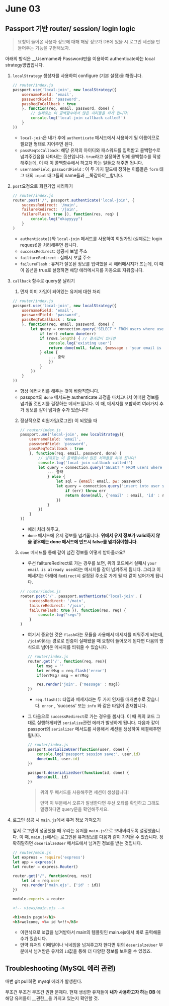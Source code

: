 # June 03

## Passport 기반 router/ session/ login logic

> 요청이 들어온 사용자 정보에 대해 해당 정보가 DB에 있을 시 로그인 세션을 만들어주는 기능을 구현해보자.



아래의 방식은 __Username과 Password만을 이용하여 authenticate하는 local strategy방법입니다.

1. `localStrategy` 생성자를 사용하여 configure (기본 설정)을 해줍니다.

   ```javascript
   // router/index.js
   passport.use('local-join', new localStrategy({
       usernameField: 'email',
       passwordField: 'password',
       passReqToCallback : true
       }, function(req, email, password, done) {
           // 실제로는 이 콜백함수에서 많은 처리들을 하게 됩니다!
           console.log('local-join callback called!')
       }
   ))
   ```

   - `local-join`은 내가 후에 `authenticate` 메서드에서 사용하게 될 이름이므로 필요한 형태로 지어주면 된다.
   - `passReqtoCallback`: 해당 유저의 아이디와 패스워드를 입력받고 콜백함수로 넘겨주겠음을 나타내는 옵션입니다. `true`라고 설정하면 뒤에 콜백함수를 작성해주는데, 이 때 이 콜백함수에서 하고자 하는 일들으 해주면 됩니다.
   - `usernameField`, `passwordField` : 이 두 가지 필드에 정하는 이름들은 `form` 태그 내의 `input` 태그들의 name들과 __똑같아야__합니다. 

2. `post`요청으로 회원가입 처리하기

   ```javascript
   // router/index.js
   router.post('/', passport.authenticate('local-join', {
       successRedirect: '/main',
       failureRedirect: '/join',
       failureFlash: true }), function(res, req) {
           console.log("okayyyyy")
       }
   )
   ```

   - `authenticate()`와 `local-join` 메서드를 사용하여 회원가입 (실제로는 login request)을 처리해주면 됩니다. 
   - `successRedirect`: 성공시 보낼 주소
   - `failtureRedirect` : 실패시 보낼 주소
   - `failureFlash` : 유저가 잘못된 정보를 입력했을 시 에러메시지가 뜨는데, 이 때 이 옵션을 true로 설정하면 해당 에러메시지를 자동으로 지워줍니다. 

3. `callback` 함수로 query문 날리기

   1. 먼저 이미 가입이 되어있는 유저에 대한 처리

   ```javascript
   // router/index.js
   passport.use('local-join', new localStrategy({
       usernameField: 'email',
       passwordField: 'password',
       passReqToCallback : true
       }, function(req, email, password, done) {
           let query = connection.query('SELECT * FROM users where userid=?', [email], function(err, rows){
               if (err) return done(err)
               if (rows.length) { // 결과값이 있다면
                   console.log('existing user')
                   return done(null, false, {message : 'your email is already used'})
               } else {
                   ... 중략
                   })
               }
           })
       }
   ))
   ```

   - 항상 에러처리를 해주는 것이 바람직합니다.
   - passport의 `done` 메서드는 authenticate 과정을 마치고나서 어떠한 정보를 넘겨줄 것인지를 결정하는 메서드입니다. 이 때, 메세지를 포함하여 여러가지 추가 정보를 같이 넘겨줄 수가 있습니다!

   2. 정상적으로 회원가입(로그인) 이 되었을 때

      ```javascript
      // router/index.js
      passport.use('local-join', new localStrategy({
          usernameField: 'email',
          passwordField: 'password',
          passReqToCallback : true
          }, function(req, email, password, done) {
              // 실제로는 이 콜백함수에서 많은 처리들을 하게 됩니다!
              console.log('local-join callback called!')
              let query = connection.query('SELECT * FROM users where userid=?', [email], function(err, rows){
                  ... 중략
                  } else {
                      let sql = {email: email, pw: password}
                      let query = connection.query('insert into user set ?', sql, function(req, res) {
                          if (err) throw err
                          return done(null, {'email' : email, 'id' : rows.insertId})
                      })
                  }
              })
          }
      ))
      ```

      - 에러 처리 해주고,
      - `done` 메서드에 유저 정보를 넘겨줍니다. __위에서 유저 정보가 valid하지 않을 경우에는 done 메서드에 반드시 false를 넘겨줘야합니다.__

   3. `done` 메서드를 통해 같이 넘긴 정보를 어떻게 받아올까요?

      - 우선 failtureRedirect로 가는 경우를 보면, 위의 코드에서 실패시 `your email is already used`라는 메시지를 같이 넘겨주게 됩니다. 그리고 이 메세지는 아래에 `Redirect`시 설정된 주소로 가게 될 때 같이 넘어가게 됩니다. 

      ```javascript
      // router/index.js
      router.post('/', passport.authenticate('local-join', {
          successRedirect: '/main',
          failureRedirect: '/join',
          failureFlash: true }), function(res, req) {
              console.log("segs")
          }
      )
      ```

      - 여기서 중요한 것은 `flash`라는 모듈을 사용해서 메세지를 띄워주게 되는데, `/join`이라는 경로로 인증이 실패됐을 때 요청이 들어오게 된다면 다음의 방식으로 넘어온 메시지를 띄워줄 수 있습니다.

        ```javascript
        // router/index.js
        router.get('/', function(req, res){
            let msg = ''
            let errMsg = req.flash('error')
            if(errMsg) msg = errMsg
        
            res.render('join', {'message' : msg})
        })
        ```

        - `req.flash()`: 타입과 메세지라는 두 가지 인자를 매개변수로 갖습니다. `error` , 'success' 또는 `info` 와 같은 타입이 존재합니다. 

      - 그 다음으로 `successRedirect`로 가는 경우를 봅시다. 이 때 위의 코드 그대로 실행하게되면 `serialize`관련 에러가 발생하게 됩니다. 다음과 같이 passport의 `serializer` 메서드를 사용해서 세션을 생성하여 해결해주면 됩니다.

        ```javascript
        // router/index.js
        passport.serializeUser(function(user, done) {
            console.log('passport session save:', user.id)
            done(null, user.id)
        })
        
        passport.deserializeUser(function(id, done) {
            done(null, id)
        })
        ```

        > 위의 두 메서드를 사용해주면 세션이 생성됩니다!
        >
        > 만약 이 부분에서 오류가 발생한다면 우선 오타를 확인하고 그래도 멀쩡하다면 query문을 확인해주세요. 

      

4. 로그인 성공 시 `main.js`에서 유저 정보 가져오기

   앞서 로그인이 성공했을 때 우리는 유저를 `main.js`으로 보내버리도록 설정했습니다. 이 때, `main.js`에서는 로그인된 유저정보를 다음과 같이 가져올 수 있습니다. 정확히말하면 `deserialzeUser` 메서드에서 넘겨진 정보를 받는 것입니다. 

   ```javascript
   // router/main.js
   let express = require('express')
   let app = express()
   let router = express.Router()
   
   router.get("/", function(req, res){
       let id = req.user
       res.render('main.ejs', {'id' : id})
   })
   
   module.exports = router
   ```

   ```html
   <!-- views/main.ejs -->
   
   <h1>main page!</h1>
   <h3>welcome, <%= id %>!!</h3>
   ```

   - 이런식으로 id값을 넘겨받아서 main의 템플릿인 main.ejs에서 바로 출력해줄 수가 있습니다.
   - 만약 유저의 이메일이나 닉네임을 넘겨주고자 한다면 위의 `deserialzeUser` 부분에서 넘겨받은 유저의 `id`값을 통해 더 다양한 정보를 보여줄 수 있겠죠.



## Troubleshooting (MySQL 에러 관련)

매번 git pull하면 mysql 에러가 발생한다.

무조건 무조건 무조건 권한 문제다. 현재 생성한 유저들이 __내가 사용하고자 하는 DB__ 에 해당 유저들이 __권한__을 가지고 있는지 확인할 것.



